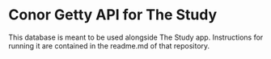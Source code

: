 # Conor Getty API for The Study

This database is meant to be used alongside The Study app. Instructions for running it are contained in the readme.md of that repository.
